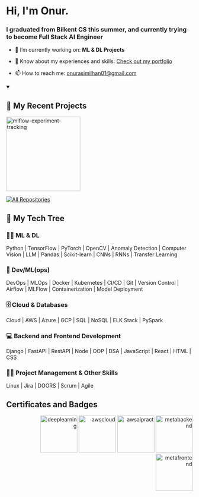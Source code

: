 <h1 align="">Hi, I'm Onur.</h1>
<h3 align="">I graduated from Bilkent CS this summer, and currently trying to become Full Stack AI Engineer</h3>

- 🌱 I’m currently working on: **ML & DL Projects**

- 📄 Know about my experiences and skills: [Check out my portfolio](https://portfolio-git-main-onurasimilhans-projects.vercel.app/)

- 📫 How to reach me: onurasimilhan01@gmail.com

<details open> 
  <summary><h2>📘 My Recent Projects</h2></summary>
  <p align="left">
    <a href="https://github.com/OnurAsimIlhan/mlflow_experiment_tracking"><img width="200" src="https://mlflow.org/docs/latest/_static/MLflow-logo-final-black.png" alt="mlflow-experiment-tracking"></a>
  </p>

  <a href="https://github.com/OnurAsimIlhan?tab=repositories"><img alt="All Repositories" title="All Repositories" src="https://custom-icon-badges.demolab.com/badge/-Click%20Here%20For%20All%20My%20Repos-1F222E?style=for-the-badge&logoColor=white&logo=repo"/></a>
</details>

<h2>🧰 My Tech Tree </h2>

<h3>👨‍💻 ML & DL </h3>
<p>
  Python | TensorFlow | PyTorch | OpenCV | Anomaly Detection | Computer Vision | LLM | Pandas | Scikit-learn | CNNs | RNNs | Transfer Learning
</p>

<h3>🧰 Dev/ML(ops) </h3>
<p>
  DevOps | MLOps | Docker | Kubernetes | CI/CD | Git | Version Control | Airflow | MLFlow | Containerization | Model Deployment
</p>

<h3>🗄️ Cloud & Databases </h3>
<p>
  Cloud | AWS | Azure | GCP | SQL | NoSQL | ELK Stack | PySpark
</p>

<h3>💻 Backend and Frontend Development </h3>
<p>
  Django | FastAPI | RestAPI | Node | OOP | DSA | JavaScript | React | HTML | CSS
</p>

<h3>🧑‍💼 Project Management & Other Skills</h3>
<p>
  Linux | Jira | DOORS | Scrum | Agile
</p>


  <h2>Certificates and Badges</h2>

  <p align="right">
    <img  width="100" src="https://images.credly.com/images/dfcd0d51-de72-4e1c-8f8c-11dad7711124/twitter_thumb_201604_image.png" alt="deeplearning">
    <img  width="100" src="https://d1.awsstatic.com/training-and-certification/certification-badges/AWS-Certified-Cloud-Practitioner_badge.634f8a21af2e0e956ed8905a72366146ba22b74c.png" alt="awscloud">
    <img  width="100"  src="https://d1.awsstatic.com/certification/badges/AWS-Certified-AI-Practitioner-beta_badge_300x300.82e5d47ff016932131792440869f1eaa1e5a3060.png" alt="awsaipract">
    <img  width="100"  src="https://images.credly.com/size/680x680/images/4d81763c-b917-4ab9-92be-103af95c0a21/image.png" alt="metabackend">
    <img  width="100"  src="https://images.credly.com/images/e91ed0b0-842b-417f-8d2f-b07535febdda/image.png" alt="metafrontend">
  </p>
